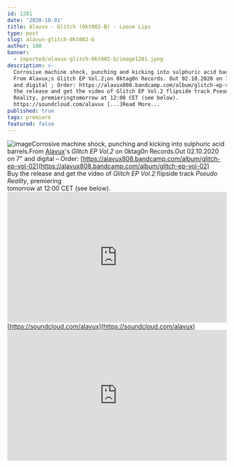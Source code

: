 ```yaml
---
id: 1281
date: '2020-10-01'
title: Alavux - Glitch (0kt002-B) - Loose Lips
type: post
slug: alavux-glitch-0kt002-b
author: 100
banner:
  - imported/alavux-glitch-0kt002-b/image1281.jpeg
description: >-
  Corrosive machine shock, punching and kicking into sulphuric acid barrels.
  From Alavux;s Glitch EP Vol.2;on 0ktag0n Records. Out 02.10.2020 on 7&quot;
  and digital ; Order: https://alavux808.bandcamp.com/album/glitch-ep-vol-02Buy
  the release and get the video of Glitch EP Vol.2 flipside track Pseudo
  Reality, premieringtomorrow at 12:00 CET (see below).
  https://soundcloud.com/alavux [...]Read More...
published: true
tags: premiere
featured: false
---
```

![image](../imported/alavux-glitch-0kt002-b/image1281.jpeg)Corrosive machine shock, punching and kicking into sulphuric acid barrels.From [Alavux](https://alavux808.bandcamp.com)'s _Glitch EP Vol.2_ on 0ktag0n Records.Out 02.10.2020 on 7" and digital – Order: [https://alavux808.bandcamp.com/album/glitch-ep-vol-02](https://alavux808.bandcamp.com/album/glitch-ep-vol-02)  
Buy the release and get the video of _Glitch EP Vol.2_ flipside track _Pseudo Reality_, premiering  
tomorrow at 12:00 CET (see below).<iframe width='100%' height='300' scrolling='no' frameborder='no' allow='autoplay' src='https://w.soundcloud.com/player/?url=https%3A//api.soundcloud.com/tracks/902863252&color=%23ff5500&auto_play=false&hide_related=false&show_comments=true&show_user=true&show_reposts=false&show_teaser=true'></iframe>[https://soundcloud.com/alavux](https://soundcloud.com/alavux)<iframe width='100%' height='300' scrolling='no' frameborder='no' allow='autoplay' src='https://www.youtube.com/embed/KH2NzJc_65w'></iframe>